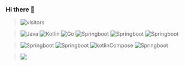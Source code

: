 ### Hi there 👋
> ![visitors](https://visitor-badge.glitch.me/badge?page_id=vaspike.vaspike&left_color=green&right_color=red)


> ![Java](https://img.shields.io/badge/-Java-gray?style=flat-square&logo=java&logoColor=white)
> ![Kotlin](https://img.shields.io/badge/-Kotlin-pink?style=flat-square&logo=kotlin&logoColor=white)
> ![Go](https://img.shields.io/badge/-Go-blue?style=flat-square&logo=go&logoColor=white)
> ![Springboot](https://img.shields.io/badge/-Typescript-darkblue?style=flat-square&logo=typescript&logoColor=white)
> ![Springboot](https://img.shields.io/badge/-Android-brightgreen?style=flat-square&logo=android&logoColor=white)
> ![Springboot](https://img.shields.io/badge/-Python-yellow?style=flat-square&logo=python&logoColor=white)


> ![Springboot](https://img.shields.io/badge/-Springboot-lightgreen?style=flat-square&logo=springboot&logoColor=white)
> ![Springboot](https://img.shields.io/badge/-Spring-green?style=flat-square&logo=spring&logoColor=white)
> ![kotlinCompose](https://img.shields.io/badge/-Comepose-dargreen?style=flat-square&logo=JetpackCompose&logoColor=white)
> ![Springboot](https://img.shields.io/badge/-React-orange?style=flat-square&logo=react&logoColor=white)



> ![](https://github-readme-stats.vercel.app/api?username=vaspike)
<!--
**vaspike/vaspike** is a ✨ _special_ ✨ repository because its `README.md` (this file) appears on your GitHub profile.

Here are some ideas to get you started:

- 🔭 I’m currently working on ...
- 🌱 I’m currently learning ...
- 👯 I’m looking to collaborate on ...
- 🤔 I’m looking for help with ...
- 💬 Ask me about ...
- 📫 How to reach me: ...
- 😄 Pronouns: ...
- ⚡ Fun fact: ...
-->
